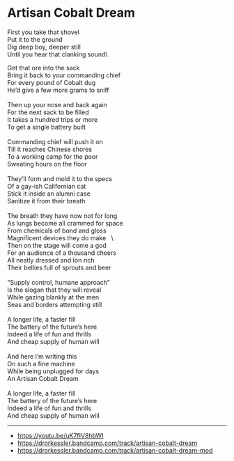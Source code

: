 # Artisan Cobalt Dream

First you take that shovel\
Put it to the ground\
Dig deep boy, deeper still\
Until you hear that clanking sound\

Get that ore into the sack\
Bring it back to your commanding chief\
For every pound of Cobalt dug\
He’d give a few more grams to sniff\
\
Then up your nose and back again\
For the next sack to be filled\
It takes a hundred trips or more\
To get a single battery built\
\
Commanding chief will push it on\
Till it reaches Chinese shores\
To a working camp for the poor\
Sweating hours on the floor\
\
They’ll form and mold it to the specs\
Of a gay-ish Californian cat\
Stick it inside an alumni case\
Sanitize it from their breath\
\
The breath they have now not for long\
As lungs become all crammed for space\
From chemicals of bond and gloss\
Magnificent devices they do make  
\        
Then on the stage will come a god\
For an audience of a thousand cheers\
All neatly dressed and Ion rich\
Their bellies full of sprouts and beer\
\
“Supply control, humane approach”\
Is the slogan that they will reveal\
While gazing blankly at the men\
Seas and borders attempting still\
\
A longer life, a faster fill\
The battery of the future’s here\
Indeed a life of fun and thrills\
And cheap supply of human will\
\
And here I’m writing this\
On such a fine machine\
While being unplugged for days\
An Artisan Cobalt Dream\
\
A longer life, a faster fill\
The battery of the future’s here\
Indeed a life of fun and thrills\
And cheap supply of human will

---
- https://youtu.be/uK7fIV8hbWI
- https://drorkessler.bandcamp.com/track/artisan-cobalt-dream
- https://drorkessler.bandcamp.com/track/artisan-cobalt-dream-mod
